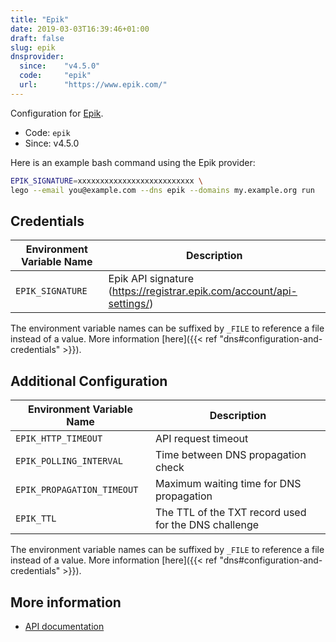 ```yaml
---
title: "Epik"
date: 2019-03-03T16:39:46+01:00
draft: false
slug: epik
dnsprovider:
  since:    "v4.5.0"
  code:     "epik"
  url:      "https://www.epik.com/"
---
```


<!-- THIS DOCUMENTATION IS AUTO-GENERATED. PLEASE DO NOT EDIT. -->
<!-- providers/dns/epik/epik.toml -->
<!-- THIS DOCUMENTATION IS AUTO-GENERATED. PLEASE DO NOT EDIT. -->


Configuration for [Epik](https://www.epik.com/).


<!--more-->

- Code: `epik`
- Since: v4.5.0


Here is an example bash command using the Epik provider:

```bash
EPIK_SIGNATURE=xxxxxxxxxxxxxxxxxxxxxxxxxx \
lego --email you@example.com --dns epik --domains my.example.org run
```




## Credentials

| Environment Variable Name | Description |
|-----------------------|-------------|
| `EPIK_SIGNATURE` | Epik API signature (https://registrar.epik.com/account/api-settings/) |

The environment variable names can be suffixed by `_FILE` to reference a file instead of a value.
More information [here]({{< ref "dns#configuration-and-credentials" >}}).


## Additional Configuration

| Environment Variable Name | Description |
|--------------------------------|-------------|
| `EPIK_HTTP_TIMEOUT` | API request timeout |
| `EPIK_POLLING_INTERVAL` | Time between DNS propagation check |
| `EPIK_PROPAGATION_TIMEOUT` | Maximum waiting time for DNS propagation |
| `EPIK_TTL` | The TTL of the TXT record used for the DNS challenge |

The environment variable names can be suffixed by `_FILE` to reference a file instead of a value.
More information [here]({{< ref "dns#configuration-and-credentials" >}}).




## More information

- [API documentation](https://docs.userapi.epik.com/v2/#/)

<!-- THIS DOCUMENTATION IS AUTO-GENERATED. PLEASE DO NOT EDIT. -->
<!-- providers/dns/epik/epik.toml -->
<!-- THIS DOCUMENTATION IS AUTO-GENERATED. PLEASE DO NOT EDIT. -->
